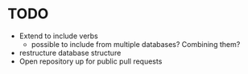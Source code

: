 # TODO

- Extend to include verbs
  - possible to include from multiple databases? Combining them?
- restructure database structure
- Open repository up for public pull requests

